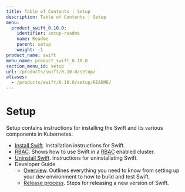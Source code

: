 ```yaml
---
title: Table of Contents | Setup
description: Table of Contents | Setup
menu:
  product_swift_0.10.0:
    identifier: setup-readme
    name: Readme
    parent: setup
    weight: -1
product_name: swift
menu_name: product_swift_0.10.0
section_menu_id: setup
url: /products/swift/0.10.0/setup/
aliases:
  - /products/swift/0.10.0/setup/README/
---
```


# Setup

Setup contains instructions for installing the Swift and its various components in Kubernetes.

- [Install Swift](/products/swift/0.10.0/setup/install). Installation instructions for Swift.
- [RBAC](/products/swift/0.10.0/setup/rbac). Shows how to use Swift in a [RBAC](https://kubernetes.io/docs/admin/authorization/rbac/) enabled cluster.
- [Uninstall Swift](/products/swift/0.10.0/setup/uninstall). Instructions for uninstallating Swift.
- Developer Guide
  - [Overview](/products/swift/0.10.0/setup/developer-guide/overview). Outlines everything you need to know from setting up your dev environment to how to build and test Swift.
  - [Release process](/products/swift/0.10.0/setup/developer-guide/release). Steps for releasing a new version of Swift.
